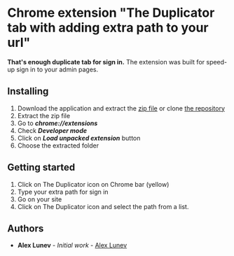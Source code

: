 # Chrome extension "The Duplicator tab with adding extra path to your url"
**That's enough duplicate tab for sign in.**
The extension was built for speed-up sign in to your admin pages. 

## Installing

1. Download the application and extract the [zip file](https://github.com/lunev/chrome-extension-duplicate-login-tab/archive/master.zip) or clone [the repository](https://github.com/lunev/chrome-extension-duplicate-login-tab.git)  
2. Extract the zip file
1. Go to **_chrome://extensions_**
2. Check **_Developer mode_**
3. Click on **_Load unpacked extension_** button
4. Choose the extracted folder

## Getting started
1. Click on The Duplicator icon on Chrome bar (yellow)
2. Type your extra path for sign in
3. Go on your site
4. Click on The Duplicator icon and select the path from a list.

## Authors

* **Alex Lunev** - *Initial work* - [Alex Lunev](https://github.com/lunev)
